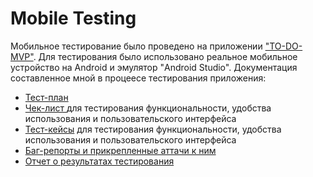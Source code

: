# Mobile Testing
Мобильное тестирование было проведено на приложении <a href = "https://drive.google.com/file/d/1XmKPT8cYSKlXaSwqRNmA8pX4huAihfZK/view?usp=sharing">"TO-DO-MVP"</a>. Для тестирования было использовано реальное мобильное устройство на Android и эмулятор "Android Studio".
Документация составленное мной в процеесе тестирования приложения:
<ul>
<li><a href = "https://github.com/Nomasqwe/mobile_testing/blob/main/Plan.pdf">Тест-план</a></li>
<li><a href = "https://docs.google.com/spreadsheets/d/1xPBQpYCY1qMSrYriYit1mVv1Wk8vlBwA/edit?usp=sharing&ouid=100125550971779851040&rtpof=true&sd=true">Чек-лист </a>для тестирования функциональности, удобства использования и пользовательского интерфейса</li>
<li><a href = "">Тест-кейсы</a> для тестирования функциональности, удобства использования и пользовательского интерфейса</li>
<li><a href = "https://drive.google.com/drive/folders/1cP_6L83AcQcyyeiIYMamNfBA5RwUfbEX?usp=sharing">Баг-репорты и прикрепленные аттачи к ним</a> </li>
<li><a href = "">Отчет о результатах тестирования</a></li>
</ul>